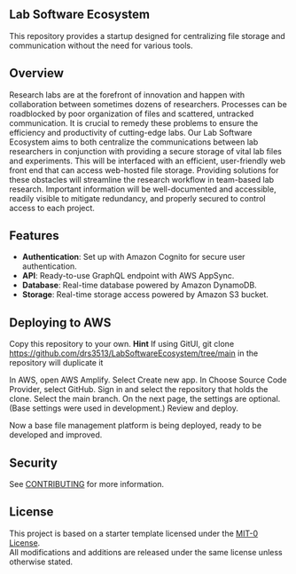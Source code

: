 ## Lab Software Ecosystem

This repository provides a startup designed for centralizing file storage and communication without the need for various tools.

## Overview

Research labs are at the forefront of innovation and happen with collaboration between
sometimes dozens of researchers. Processes can be roadblocked by poor organization of files and
scattered, untracked communication. It is crucial to remedy these problems to ensure the
efficiency and productivity of cutting-edge labs. Our Lab Software Ecosystem aims to both
centralize the communications between lab researchers in conjunction with providing a secure
storage of vital lab files and experiments. This will be interfaced with an efficient, user-friendly
web front end that can access web-hosted file storage. Providing solutions for these obstacles
will streamline the research workflow in team-based lab research. Important information will be
well-documented and accessible, readily visible to mitigate redundancy, and properly secured to
control access to each project.

## Features

- **Authentication**: Set up with Amazon Cognito for secure user authentication.
- **API**: Ready-to-use GraphQL endpoint with AWS AppSync.
- **Database**: Real-time database powered by Amazon DynamoDB.
- **Storage**: Real-time storage access powered by Amazon S3 bucket. 

## Deploying to AWS

Copy this repository to your own. 
**Hint** If using GitUI, git clone https://github.com/drs3513/LabSoftwareEcosystem/tree/main in the repository will duplicate it

In AWS, open AWS Amplify. Select Create new app. In Choose Source Code Provider, select GitHub. Sign in and select the repository that holds the clone. Select the main branch.
On the next page, the settings are optional. (Base settings were used in development.) Review and deploy. 

Now a base file management platform is being deployed, ready to be developed and improved. 

## Security

See [CONTRIBUTING](CONTRIBUTING.md#security-issue-notifications) for more information.

## License
This project is based on a starter template licensed under the [MIT-0 License](LICENSE).  
All modifications and additions are released under the same license unless otherwise stated.
